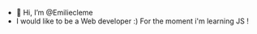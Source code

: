 - 👋 Hi, I’m @Emiliecleme
- I would like to be a Web developer :) For the moment i'm learning JS ! 

<!---
Emiliecleme/Emiliecleme is a ✨ special ✨ repository because its `README.md` (this file) appears on your GitHub profile.
You can click the Preview link to take a look at your changes.
--->
